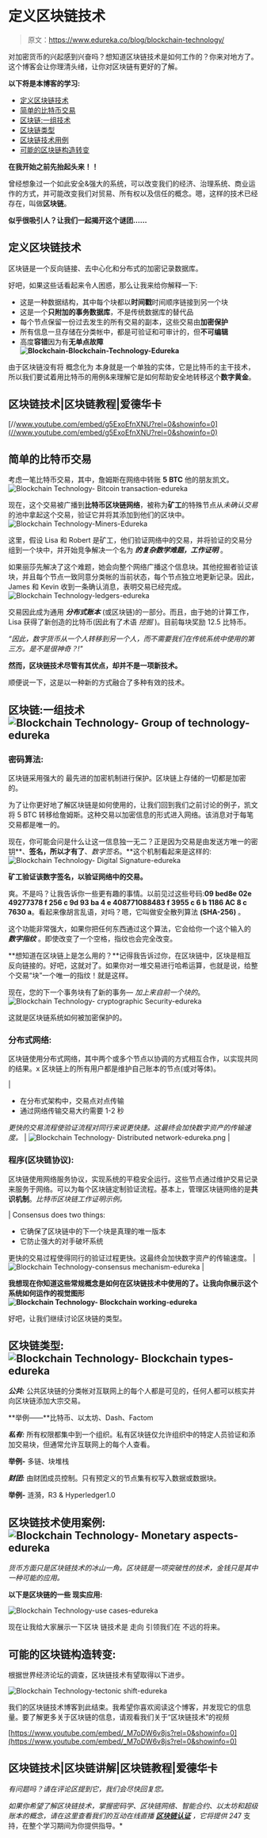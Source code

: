 # 定义区块链技术

> 原文：<https://www.edureka.co/blog/blockchain-technology/>

对加密货币的兴起感到兴奋吗？想知道区块链技术是如何工作的？你来对地方了。这个博客会让你理清头绪，让你对区块链有更好的了解。

**以下将是本博客的学习:**

*   [定义区块链技术](#Defining%20Blockchain)
*   [简单的比特币交易](#Bitcoin%20transaction)
*   [区块链:一组技术](#Blockchain%20technology)
*   [区块链类型](#Blockchain%20types)
*   [区块链技术用例](#Blockchain%20uses)
*   [可能的区块链构造转变](#tectonic%20shift)

**在我开始之前先抬起头来！！**

曾经想象过一个如此安全&强大的系统，可以改变我们的经济、治理系统、商业运作的方式，并可能改变我们对贸易、所有权以及信任的概念。嗯，这样的技术已经存在，叫做**区块链**。

**似乎很吸引人？让我们一起揭开这个谜团……**

## **定义区块链技术**

区块链是一个反向链接、去中心化和分布式的加密记录数据库。

好吧，如果这些话看起来令人困惑，那么让我来给你解释一下:

*   这是一种数据结构，其中每个块都以**时间戳**时间顺序链接到另一个块
*   这是一个**只附加的事务数据库**，不是传统数据库的替代品
*   每个节点保留一份过去发生的所有交易的副本，这些交易由**加密保护**
*   所有信息一旦存储在分类帐中，都是可验证和可审计的，但**不可编辑**
*   高度**容错**因为有**无单点故障 ![Blockchain-Blockchain-Technology-Edureka](img/94c455bf87c6f5d05bef3872b6553bad.png)** 

由于区块链没有将 概念化为 本身就是一个单独的实体，它是比特币的主干技术，所以我们要试着用比特币的用例&来理解它是如何帮助安全地转移这个**数字黄金**。

## **区块链技术|区块链教程|爱德华卡**

[//www.youtube.com/embed/g5ExoEfnXNU?rel=0&showinfo=0](//www.youtube.com/embed/g5ExoEfnXNU?rel=0&showinfo=0)

## **简单的比特币交易**

考虑一笔比特币交易，其中，詹姆斯在网络中转账 **5** **BTC** 他的朋友凯文。![Blockchain Technology- Bitcoin transaction-edureka](img/e5a0036c0af11556334f248f101808a4.png)

现在，这个交易被广播到**比特币区块链网络**，被称为**矿工**的特殊节点从*未确认交易*的池中拿起这个交易，验证它并将其添加到他们的区块中。![Blockchain Technology-Miners-Edureka](img/8ac3424720ab49d1d0bf06fc7ff1a7a7.png)

这里，假设 Lisa 和 Robert 是矿工，他们验证网络中的交易，并将验证的交易分组到一个块中，并开始竞争解决一个名为 ***的复杂数学难题，工作证明*** 。

如果丽莎先解决了这个难题，她会向整个网络广播这个信息块。其他挖掘者验证该块，并且每个节点一致同意分类帐的当前状态，每个节点独立地更新记录。因此，James 和 Kevin 收到一条确认消息，表明交易已经完成。![Blockchain Technology-ledgers-edureka](img/efd2c22eaf5b7ec6a2e62c2f42011b42.png)

交易因此成为通用 ***分布式账本*** (或区块链)的一部分。而且，由于她的计算工作，Lisa 获得了新创造的比特币(因此有了术语 *挖掘* )。目前每块奖励 12.5 比特币。

*“因此，数字货币从一个人转移到另一个人，而不需要我们在传统系统中使用的第三方。是不是很神奇？!"*

**然而，区块链技术尽管有其优点，却并不是一项新技术。**

顺便说一下，这是以一种新的方式融合了多种有效的技术。

## **区块链:一组技术![Blockchain Technology- Group of technology-edureka](img/c94bb336f917d3fa2ec6c0de3c7a8c71.png)** 

### **密码算法:**

区块链采用强大的 最先进的加密机制进行保护。区块链上存储的一切都是加密的。

为了让你更好地了解区块链是如何使用的，让我们回到我们之前讨论的例子，凯文将 5 BTC 转移给詹姆斯。这种交易以加密信息的形式进入网络。该消息对于每笔交易都是唯一的。

现在，你可能会问是什么让这一信息独一无二？正是因为交易是由发送方唯一的密钥**、**签名，所以才有了**、*数字签名*。**这个机制看起来是这样的:![Blockchain Technology- Digital Signature-edureka](img/32c4d1901933e5ff496a6cb19edd4d0e.png)

**矿工验证该数字签名，以验证网络中的交易。**

爽。不是吗？让我告诉你一些更有趣的事情。以前见过这些号码:**09 bed8e 02e 49277378 f 256 c 9d 93 ba 4 e 408771088483 f 3955 c 6 b 1186 AC 8 c 7630 a**。看起来像胡言乱语，对吗？嗯，它叫做安全散列算法 **(SHA-256)** 。

这个功能非常强大，如果你把任何东西通过这个算法，它会给你一个这个输入的 ***数字指纹*** 。即使改变了一个空格，指纹也会完全改变。

**想知道在区块链上是怎么用的？**记得我告诉过你，在区块链中，区块是相互反向链接的。好吧，这就对了。如果你对一堆交易进行哈希运算，也就是说，给整个交易“块”一个唯一的指纹！就是这样。

现在，您的下一个事务块有了新的事务— *加上来自前一个块的*。![Blockchain Technology- cryptographic Security-edureka](img/10ed58fcafa2c1e7d470a756b55b3162.png)

这就是区块链系统如何被加密保护的。

### **分布式网络:**

区块链使用分布式网络，其中两个或多个节点以协调的方式相互合作，以实现共同的结果。x 区块链上的所有用户都是维护自己账本的节点(或对等体)。

| 

*   在分布式架构中，交易点对点传输
*   通过网络传输交易大约需要 1-2 秒

*更快的交易流程使验证流程对同行来说更快捷。这最终会加快数字资产的传输速度。* | ![Blockchain Technology- Distributed network-edureka.png](img/1211f1ef4899474307a896a31624ee3d.png) |

### **程序(区块链协议):**

区块链使用网络服务协议，实现系统的平稳安全运行。这些节点通过维护交易记录来服务于网络。可以为每个区块链定制验证流程。基本上，管理区块链网络的是**共识机制**。*比特币区块链工作证明示例。*

| Consensus does two things: 

*   它确保了区块链中的下一个块是真理的唯一版本
*   它防止强大的对手破坏系统

更快的交易过程使得同行的验证过程更快。这最终会加快数字资产的传输速度。 | ![Blockchain Technology-consensus mechanism-edureka](img/949ceb00a8e6fcd628546c1f7f642512.png) |

**我想现在你知道这些常规概念是如何在区块链技术中使用的了。让我向你展示这个系统如何运作的视觉图形![Blockchain Technology- Blockchain working-edureka](img/f456f02ecc8ba750daba4d98b5142cbc.png)** 

好吧，让我们继续讨论区块链的类型。

## **区块链类型:![Blockchain Technology- Blockchain types-edureka](img/5d7d540ee5ce81bb7600bd2d8316d277.png)** 

***公共:*** 公共区块链的分类帐对互联网上的每个人都是可见的，任何人都可以核实并向区块链添加大宗交易。

**举例——**比特币、以太坊、Dash、Factom

***私有:*** 所有权限都集中到一个组织。私有区块链仅允许组织中的特定人员验证和添加交易块，但通常允许互联网上的每个人查看。

**举例-** 多链、块堆栈

***财团:*** 由财团成员控制。只有预定义的节点集有权写入数据或数据块。

**举例-** 涟漪，R3 & Hyperledger1.0

## **区块链技术使用案例:![Blockchain Technology- Monetary aspects-edureka](img/e93f29e3013494759368bc8946fdf7ed.png)** 

*货币方面只是区块链技术的冰山一角。区块链是一项突破性的技术，金钱只是其中一种可能的应用。*

**以下是区块链的一些 现实应用:**

![Blockchain Technology-use cases-edureka](img/5bb44d4e40308165ee8ab287a517ac3f.png)

现在让我给大家展示一下区块 链技术是 走向 引领我们在 不远的将来。

## **可能的区块链构造转变:**

根据世界经济论坛的调查，区块链技术有望取得以下进步。

![Blockchain Technology-tectonic shift-edureka](img/decf469f3e3638bc20a4eaf2aedfa0b2.png)

我们的区块链技术博客到此结束。我希望你喜欢阅读这个博客，并发现它的信息量。要了解更多关于区块链的信息，请观看我们关于“区块链技术”的视频

[https://www.youtube.com/embed/_M7oDW6v8js?rel=0&showinfo=0](https://www.youtube.com/embed/_M7oDW6v8js?rel=0&showinfo=0)

## **区块链技术|区块链讲解|区块链教程|爱德华卡**

*有问题吗？请在评论区提到它，我们会尽快回复您。*

*如果你希望了解区块链技术，掌握密码学、区块链网络、智能合约、以太坊和超级账本的概念，请在这里查看我们的互动在线直播 [**区块链认证**](https://www.edureka.co/blockchain-training) ，它将提供 24*7 支持，在整个学习期间为你提供指导。*